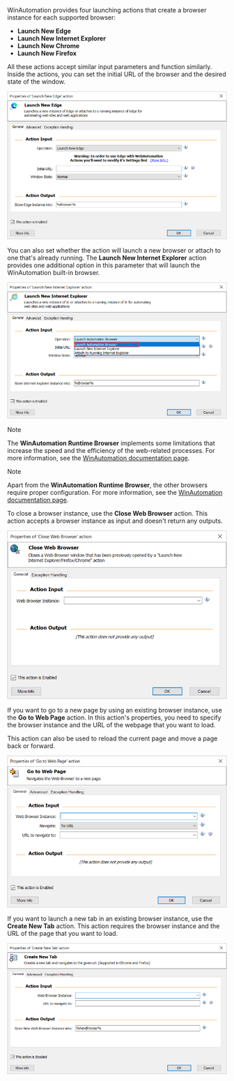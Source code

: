 WinAutomation provides four launching actions that create a browser instance for each supported browser: 

- **Launch New Edge**
- **Launch New Internet Explorer**
- **Launch New Chrome**
- **Launch New Firefox**

All these actions accept similar input parameters and function similarly. Inside the actions, you can set the initial URL of the browser and the desired state of the window. 

![The Launch New Edge action.](..\media\launch-new-edge-actions.png)

You can also set whether the action will launch a new browser or attach to one that's already running. The **Launch New Internet Explorer** action provides one additional option in this parameter that will launch the WinAutomation built-in browser. 

![The Launch New Internet Explorer action.](..\media\launch-new-internet-explorer-actions.png)

> [!NOTE]
> The **WinAutomation Runtime Browser** implements some limitations that increase the speed and the efficiency of the web-related processes. For more information, see the [WinAutomation documentation page](https://docs.winautomation.com/en/actual-internet-explorer-vs-automated-browser.html). 

> [!NOTE]
> Apart from the **WinAutomation Runtime Browser**, the other browsers require proper configuration. For more information, see the [WinAutomation documentation page](https://docs.winautomation.com/en/configure-chrome--firefox-and-edge-for-web-automation.html).

To close a browser instance, use the **Close Web Browser** action. This action accepts a browser instance as input and doesn't return any outputs.

![The Close Web Browser action.](..\media\close-web-browser-actions.png)

If you want to go to a new page by using an existing browser instance, use the **Go to Web Page** action. In this action's properties, you need to specify the browser instance and the URL of the webpage that you want to load. 

This action can also be used to reload the current page and move a page back or forward.

![The Go to Web Page action.](..\media\go-web-page-action.png)

If you want to launch a new tab in an existing browser instance, use the **Create New Tab** action. This action requires the browser instance and the URL of the page that you want to load. 

![The Create New Tab action.](..\media\create-new-tab-actions.png)

